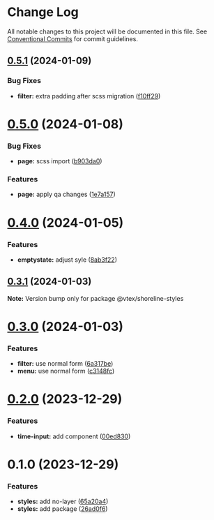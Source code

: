 # Change Log

All notable changes to this project will be documented in this file.
See [Conventional Commits](https://conventionalcommits.org) for commit guidelines.

## [0.5.1](https://github.com/vtex/shoreline/compare/@vtex/shoreline-styles@0.5.0...@vtex/shoreline-styles@0.5.1) (2024-01-09)

### Bug Fixes

- **filter:** extra padding after scss migration ([f10ff29](https://github.com/vtex/shoreline/commit/f10ff295a6976dea44adfe4d65487f4b6fc3d497))

# [0.5.0](https://github.com/vtex/shoreline/compare/@vtex/shoreline-styles@0.4.0...@vtex/shoreline-styles@0.5.0) (2024-01-08)

### Bug Fixes

- **page:** scss import ([b903da0](https://github.com/vtex/shoreline/commit/b903da0f787f4b7bce5c632f09dd79166633d8a6))

### Features

- **page:** apply qa changes ([1e7a157](https://github.com/vtex/shoreline/commit/1e7a157a0a80dabf6b6826a4cd5722adbd6a510b))

# [0.4.0](https://github.com/vtex/shoreline/compare/@vtex/shoreline-styles@0.3.1...@vtex/shoreline-styles@0.4.0) (2024-01-05)

### Features

- **emptystate:** adjust syle ([8ab3f22](https://github.com/vtex/shoreline/commit/8ab3f221833d5e233bc57efb7e6446fc5d08f8bf))

## [0.3.1](https://github.com/vtex/shoreline/compare/@vtex/shoreline-styles@0.3.0...@vtex/shoreline-styles@0.3.1) (2024-01-03)

**Note:** Version bump only for package @vtex/shoreline-styles

# [0.3.0](https://github.com/vtex/shoreline/compare/@vtex/shoreline-styles@0.2.0...@vtex/shoreline-styles@0.3.0) (2024-01-03)

### Features

- **filter:** use normal form ([6a317be](https://github.com/vtex/shoreline/commit/6a317be1ab23bb2a2c268a2b0d6c1551762c791b))
- **menu:** use normal form ([c3148fc](https://github.com/vtex/shoreline/commit/c3148fcf9df3f5c02fcb3ec6344931b034852f95))

# [0.2.0](https://github.com/vtex/shoreline/compare/@vtex/shoreline-styles@0.1.0...@vtex/shoreline-styles@0.2.0) (2023-12-29)

### Features

- **time-input:** add component ([00ed830](https://github.com/vtex/shoreline/commit/00ed8300d3e016ce5c3d15ef4b2353940e5d759c))

# 0.1.0 (2023-12-29)

### Features

- **styles:** add no-layer ([65a20a4](https://github.com/vtex/shoreline/commit/65a20a403a0c31a44eed9b1f8a2fce472d92f170))
- **styles:** add package ([26ad0f6](https://github.com/vtex/shoreline/commit/26ad0f6aacf1c2894d1716985c0b0a0fe71d6815))
